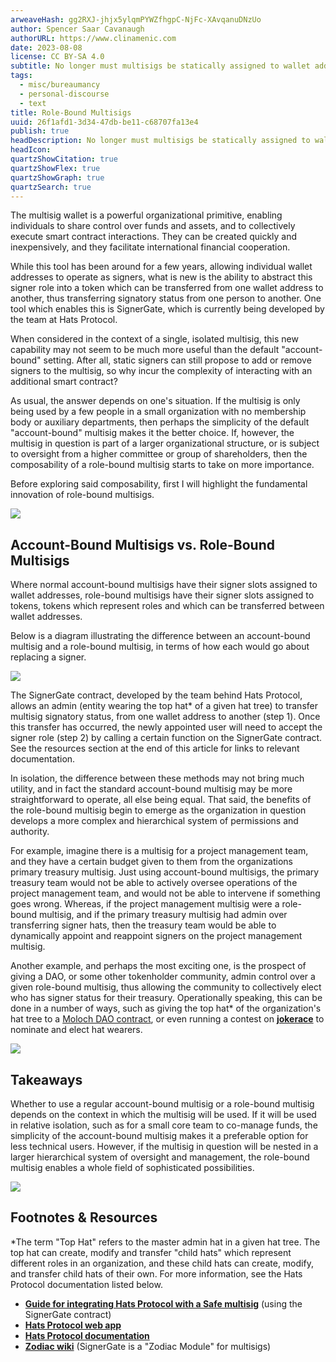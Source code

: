 ```yaml
---
arweaveHash: gg2RXJ-jhjx5ylqmPYWZfhgpC-NjFc-XAvqanuDNzUo
author: Spencer Saar Cavanaugh
authorURL: https://www.clinamenic.com
date: 2023-08-08
license: CC BY-SA 4.0
subtitle: No longer must multisigs be statically assigned to wallet addresses.
tags:
  - misc/bureaumancy
  - personal-discourse
  - text
title: Role-Bound Multisigs
uuid: 26f1afd1-3d34-47db-be11-c68707fa13e4
publish: true
headDescription: No longer must multisigs be statically assigned to wallet addresses.
headIcon:
quartzShowCitation: true
quartzShowFlex: true
quartzShowGraph: true
quartzSearch: true
---
```


The multisig wallet is a powerful organizational primitive, enabling individuals to share control over funds and assets, and to collectively execute smart contract interactions. They can be created quickly and inexpensively, and they facilitate international financial cooperation.

While this tool has been around for a few years, allowing individual wallet addresses to operate as signers, what is new is the ability to abstract this signer role into a token which can be transferred from one wallet address to another, thus transferring signatory status from one person to another. One tool which enables this is SignerGate, which is currently being developed by the team at Hats Protocol.

When considered in the context of a single, isolated multisig, this new capability may not seem to be much more useful than the default "account-bound" setting. After all, static signers can still propose to add or remove signers to the multisig, so why incur the complexity of interacting with an additional smart contract?

As usual, the answer depends on one's situation. If the multisig is only being used by a few people in a small organization with no membership body or auxiliary departments, then perhaps the simplicity of the default "account-bound" multisig makes it the better choice. If, however, the multisig in question is part of a larger organizational structure, or is subject to oversight from a higher committee or group of shareholders, then the composability of a role-bound multisig starts to take on more importance.

Before exploring said composability, first I will highlight the fundamental innovation of role-bound multisigs.

![](https://storage.googleapis.com/papyrus_images/bbc973dfa09ae9298bad54736744cf74.png)

## Account-Bound Multisigs vs. Role-Bound Multisigs

Where normal account-bound multisigs have their signer slots assigned to wallet addresses, role-bound multisigs have their signer slots assigned to tokens, tokens which represent roles and which can be transferred between wallet addresses.

Below is a diagram illustrating the difference between an account-bound multisig and a role-bound multisig, in terms of how each would go about replacing a signer.

![](https://storage.googleapis.com/papyrus_images/ddd4eab05ed05f473da7fcd60345a7ea.png)

The SignerGate contract, developed by the team behind Hats Protocol, allows an admin (entity wearing the top hat\* of a given hat tree) to transfer multisig signatory status, from one wallet address to another (step 1). Once this transfer has occurred, the newly appointed user will need to accept the signer role (step 2) by calling a certain function on the SignerGate contract. See the resources section at the end of this article for links to relevant documentation.

In isolation, the difference between these methods may not bring much utility, and in fact the standard account-bound multisig may be more straightforward to operate, all else being equal. That said, the benefits of the role-bound multisig begin to emerge as the organization in question develops a more complex and hierarchical system of permissions and authority.

For example, imagine there is a multisig for a project management team, and they have a certain budget given to them from the organizations primary treasury multisig. Just using account-bound multisigs, the primary treasury team would not be able to actively oversee operations of the project management team, and would not be able to intervene if something goes wrong. Whereas, if the project management multisig were a role-bound multisig, and if the primary treasury multisig had admin over transferring signer hats, then the treasury team would be able to dynamically appoint and reappoint signers on the project management multisig.

Another example, and perhaps the most exciting one, is the prospect of giving a DAO, or some other tokenholder community, admin control over a given role-bound multisig, thus allowing the community to collectively elect who has signer status for their treasury. Operationally speaking, this can be done in a number of ways, such as giving the top hat\* of the organization's hat tree to a [Moloch DAO contract](https://daohaus.club/moloch), or even running a contest on [**jokerace**](https://jokerace.xyz/) to nominate and elect hat wearers.

![](https://storage.googleapis.com/papyrus_images/bbc973dfa09ae9298bad54736744cf74.png)

## Takeaways

Whether to use a regular account-bound multisig or a role-bound multisig depends on the context in which the multisig will be used. If it will be used in relative isolation, such as for a small core team to co-manage funds, the simplicity of the account-bound multisig makes it a preferable option for less technical users. However, if the multisig in question will be nested in a larger hierarchical system of oversight and management, the role-bound multisig enables a whole field of sophisticated possibilities.

![](https://storage.googleapis.com/papyrus_images/bbc973dfa09ae9298bad54736744cf74.png)

## Footnotes & Resources

\*The term "Top Hat" refers to the master admin hat in a given hat tree. The top hat can create, modify and transfer "child hats" which represent different roles in an organization, and these child hats can create, modify, and transfer child hats of their own. For more information, see the Hats Protocol documentation listed below.

- [**Guide for integrating Hats Protocol with a Safe multisig**](https://docs.hatsprotocol.xyz/hats-integrations/hat-gated-authorities/safe-multisig-signing-authority) (using the SignerGate contract)
- [**Hats Protocol web app**](https://app.hatsprotocol.xyz/)
- [**Hats Protocol documentation**](https://docs.hatsprotocol.xyz/)
- [**Zodiac wiki**](https://zodiac.wiki/index.php/ZODIAC.WIKI) (SignerGate is a "Zodiac Module" for multisigs)
